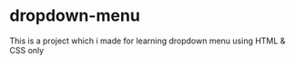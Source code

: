 # dropdown-menu
This is a project which i made for learning dropdown menu using HTML &amp; CSS only
